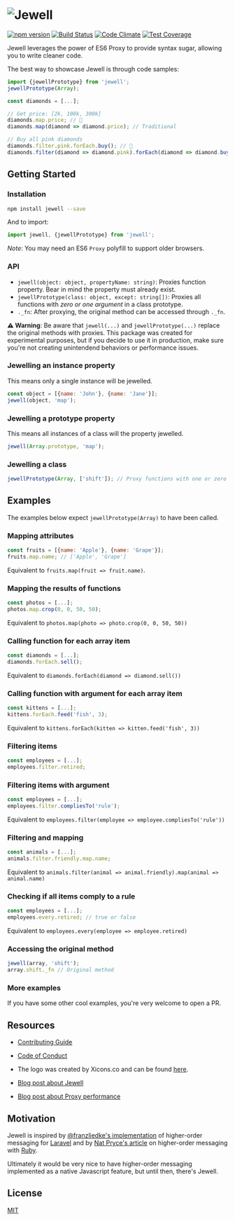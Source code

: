 # ![Jewell](./assets/logo.png)

[![npm version](https://img.shields.io/npm/v/jewell.svg)](https://www.npmjs.org/package/jewell)
[![Build Status](https://travis-ci.org/pedsmoreira/jewell.svg?branch=master)](https://travis-ci.org/pedsmoreira/jewell)
[![Code Climate](https://codeclimate.com/github/pedsmoreira/jewell/badges/gpa.svg)](https://codeclimate.com/github/pedsmoreira/jewell)
[![Test Coverage](https://codeclimate.com/github/pedsmoreira/jewell/badges/coverage.svg)](https://codeclimate.com/github/pedsmoreira/jewelle/coverage)

Jewell leverages the power of ES6 Proxy to provide syntax sugar, allowing you to write cleaner code.

The best way to showcase Jewell is through code samples:

```javascript
import {jewellPrototype} from 'jewell';
jewellPrototype(Array);

const diamonds = [...];

// Get price: [2k, 100k, 300k]
diamonds.map.price; // 💎
diamonds.map(diamond => diamond.price); // Traditional

// Buy all pink diamonds
diamonds.filter.pink.forEach.buy(); // 💎
diamonds.filter(diamond => diamond.pink).forEach(diamond => diamond.buy()); // Traditional
```

## Getting Started

### Installation

```bash
npm install jewell --save
```

And to import:

```javascript
import jewell, {jewellPrototype} from 'jewell';
```

*Note*: You may need an ES6 `Proxy` polyfill to support older browsers.

### API

- `jewell(object: object, propertyName: string)`: Proxies function property. Bear in mind the property must already exist.
- `jewellPrototype(class: object, except: string[])`: Proxies all functions with *zero or one argument* in a class prototype.  
- `._fn`: After proxying, the original method can be accessed through `._fn`.

**⚠ Warning**: Be aware that `jewell(...)` and `jewellPrototype(...)` replace the original methods with proxies.
This package was created for experimental purposes, but if you decide to use it in production, make sure you're not creating unintendend behaviors or performance issues.

### Jewelling an instance property

This means only a single instance will be jewelled.

```javascript
const object = [{name: 'John'}, {name: 'Jane'}];
jewell(object, 'map');
```

### Jewelling a prototype property

This means all instances of a class will the property jewelled.

```javascript
jewell(Array.prototype, 'map');
```

### Jewelling a class

```javascript
jewellPrototype(Array, ['shift']); // Proxy functions with one or zero args except 'shift
```

## Examples

The examples below expect `jewellPrototype(Array)` to have been called.

### Mapping attributes

```javascript
const fruits = [{name: 'Apple'}, {name: 'Grape'}];
fruits.map.name; // ['Apple', 'Grape']
```

Equivalent to `fruits.map(fruit => fruit.name)`.

### Mapping the results of functions

```javascript
const photos = [...];
photos.map.crop(0, 0, 50, 50);
```

Equivalent to `photos.map(photo => photo.crop(0, 0, 50, 50))`

### Calling function for each array item

```javascript
const diamonds = [...];
diamonds.forEach.sell();
```

Equivalent to `diamonds.forEach(diamond => diamond.sell())` 

### Calling function with argument for each array item

```javascript
const kittens = [...];
kittens.forEach.feed('fish', 3);
```
Equivalent to `kittens.forEach(kitten => kitten.feed('fish', 3))`

### Filtering items

```javascript
const employees = [...];
employees.filter.retired;
```

### Filtering items with argument

```javascript
const employees = [...];
employees.filter.compliesTo('rule');
```

Equivalent to `employees.filter(employee => employee.compliesTo('rule'))`

### Filtering and mapping

```javascript
const animals = [...];
animals.filter.friendly.map.name;
```

Equivalent to `animals.filter(animal => animal.friendly).map(animal => animal.name)` 

### Checking if all items comply to a rule

```javascript
const employees = [...];
employees.every.retired; // true or false
```

Equivalent to `employees.every(employee => employee.retired)`

### Accessing the original method

```javascript
jewell(array, 'shift');
array.shift._fn // Original method
```

### More examples

If you have some other cool examples, you're very welcome to open a PR.

## Resources

- [Contributing Guide](./CONTRIBUTING.md)
- [Code of Conduct](./CODE_OF_CONDUCT.md)

- The logo was created by Xicons.co and can be found [here](https://www.iconfinder.com/icons/2024653/diamond_gem_jewel_premium_value_icon).

- [Blog post about Jewell](https://hackernoon.com/lets-add-some-sugar-to-javascript-with-jewell-d33d282fdee9)

- [Blog post about Proxy performance](https://v8project.blogspot.com.br/2017/10/optimizing-proxies.html)

## Motivation

Jewell is inspired by [@franzliedke's implementation](https://laravel-news.com/higher-order-messaging)
of higher-order messaging for [Laravel](http://laravel.com)
and by [Nat Pryce's article](http://natpryce.com/articles/000535.html)
on higher-order messaging with [Ruby](https://www.ruby-lang.org).

Ultimately it would be very nice to have higher-order messaging implemented as a native Javascript feature,
but until then, there's Jewell.

## License

[MIT](./LICENSE)
